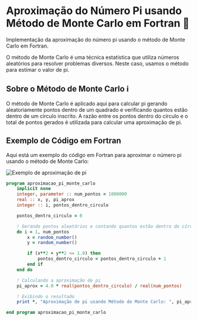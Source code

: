 # Aproximação do Número Pi usando Método de Monte Carlo em Fortran 🥧

Implementação da aproximação do número pi usando o método de Monte Carlo em Fortran.

O método de Monte Carlo é uma técnica estatística que utiliza números aleatórios para resolver problemas diversos. Neste caso, usamos o método para estimar o valor de pi.

## Sobre o Método de Monte Carlo ℹ️

O método de Monte Carlo é aplicado aqui para calcular pi gerando aleatoriamente pontos dentro de um quadrado e verificando quantos estão dentro de um círculo inscrito. A razão entre os pontos dentro do círculo e o total de pontos gerados é utilizada para calcular uma aproximação de pi.

## Exemplo de Código em Fortran

Aqui está um exemplo do código em Fortran para aproximar o número pi usando o método de Monte Carlo:

![Exemplo de aproximação de pi](./Captura%20de%20tela%20de%202024-06-23%2020-01-45.png)


```fortran
program aproximacao_pi_monte_carlo
    implicit none
    integer, parameter :: num_pontos = 1000000
    real :: x, y, pi_aprox
    integer :: i, pontos_dentro_circulo

    pontos_dentro_circulo = 0

    ! Gerando pontos aleatórios e contando quantos estão dentro do círculo
    do i = 1, num_pontos
        x = random_number()
        y = random_number()

        if (x**2 + y**2 <= 1.0) then
            pontos_dentro_circulo = pontos_dentro_circulo + 1
        end if
    end do

    ! Calculando a aproximação de pi
    pi_aprox = 4.0 * real(pontos_dentro_circulo) / real(num_pontos)

    ! Exibindo o resultado
    print *, "Aproximação de pi usando Método de Monte Carlo: ", pi_aprox

end program aproximacao_pi_monte_carlo
